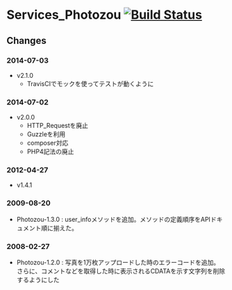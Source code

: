# Services_Photozou [![Build Status](https://secure.travis-ci.org/ha1t/php-Services_Photozou.png?branch=master)](http://travis-ci.org/ha1t/php-Services_Photozou)

## Changes

### 2014-07-03

- v2.1.0
    - TravisCIでモックを使ってテストが動くように

### 2014-07-02

- v2.0.0
    - HTTP_Requestを廃止
    - Guzzleを利用
    - composer対応
    - PHP4記法の廃止

### 2012-04-27

* v1.4.1

### 2009-08-20

* Photozou-1.3.0 :
user_infoメソッドを追加。メソッドの定義順序をAPIドキュメント順に揃えた。

### 2008-02-27

* Photozou-1.2.0 :
写真を1万枚アップロードした時のエラーコードを追加。さらに、コメントなどを取得した時に表示されるCDATAを示す文字列を削除するようにした
